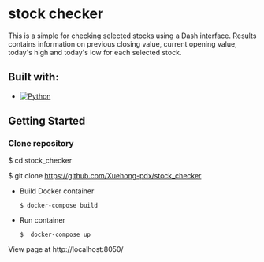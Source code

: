 # stock checker

  This is a simple for checking selected stocks using a Dash interface.  Results contains information on previous closing value, current opening value, today's high and today's low for each selected stock. 
  
## **Built with:**

* [![Python](https://img.shields.io/badge/python-3.10.6-blue.svg)](https://www.python.org/downloads/release/python-3106/)

## **Getting Started**

### **Clone repository**

  $ cd stock_checker
  
  $ git clone https://github.com/Xuehong-pdx/stock_checker

* Build Docker container

      $ docker-compose build

* Run container

      $  docker-compose up  

View page at http://localhost:8050/
